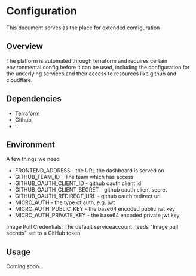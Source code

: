 # Configuration

This document serves as the place for extended configuration

## Overview

The platform is automated through terraform and requires certain environmental config before it 
can be used, including the configuration for the underlying services and their access to resources 
like github and cloudflare.

## Dependencies

- Terraform
- Github
- ...

## Environment

A few things we need

- FRONTEND_ADDRESS - the URL the dashboard is served on
- GITHUB_TEAM_ID - The team which has access
- GITHUB_OAUTH_CLIENT_ID - github oauth client id
- GITHUB_OAUTH_CLIENT_SECRET - github oauth client secret
- GITHUB_OAUTH_REDIRECT_URL - github oauth redirect url
- MICRO_AUTH - the type of auth, e.g. jwt
- MICRO_AUTH_PUBLIC_KEY - the base64 encoded public jwt key
- MICRO_AUTH_PRIVATE_KEY - the base64 encoded private jwt key

Image Pull Credentials: The default serviceaccount needs "Image pull secrets" set to a GitHub token.

## Usage

Coming soon...
